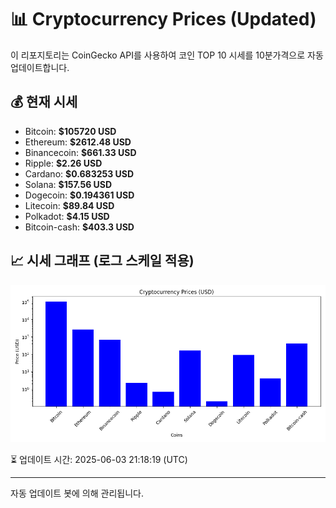 
# 📊 Cryptocurrency Prices (Updated)

이 리포지토리는 CoinGecko API를 사용하여 코인 TOP 10 시세를 10분가격으로 자동 업데이트합니다.

## 💰 현재 시세
- Bitcoin: **$105720 USD**
- Ethereum: **$2612.48 USD**
- Binancecoin: **$661.33 USD**
- Ripple: **$2.26 USD**
- Cardano: **$0.683253 USD**
- Solana: **$157.56 USD**
- Dogecoin: **$0.194361 USD**
- Litecoin: **$89.84 USD**
- Polkadot: **$4.15 USD**
- Bitcoin-cash: **$403.3 USD**

## 📈 시세 그래프 (로그 스케일 적용)
![Crypto Prices](crypto_prices.png)

⏳ 업데이트 시간: 2025-06-03 21:18:19 (UTC)

---
자동 업데이트 봇에 의해 관리됩니다.
